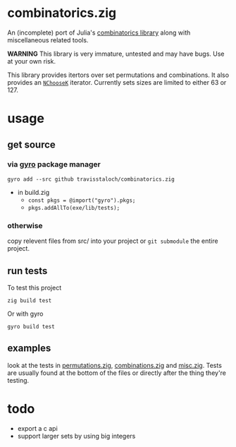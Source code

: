 # combinatorics.zig

An (incomplete) port of Julia's [combinatorics library](https://github.com/JuliaMath/Combinatorics.jl) along with miscellaneous related tools.

__WARNING__ This library is very immature, untested and may have bugs.  Use at your own risk.

This library provides itertors over set permutations and combinations.  It also provides an [`NChooseK`](src/misc.zig) iterator.  Currently sets sizes are limited to either 63 or 127.  

# usage

## get source 

### via [gyro](https://github.com/mattnite/gyro) package manager

```console
gyro add --src github travisstaloch/combinatorics.zig
```
- in build.zig
    - `const pkgs = @import("gyro").pkgs;`
    - `pkgs.addAllTo(exe/lib/tests);`



### otherwise 

copy relevent files from src/ into your project or `git submodule` the entire project.


## run tests
To test this project
```console
zig build test
```

Or with gyro
```console
gyro build test
```

## examples
look at the tests in [permutations.zig](src/permutations.zig), [combinations.zig](src/combinations.zig) and [misc.zig](src/misc.zig).  Tests are usually found at the bottom of the files or directly after the thing they're testing.  

# todo
- export a c api
- support larger sets by using big integers